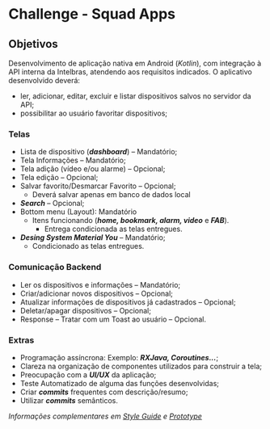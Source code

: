 # Challenge - Squad Apps

## Objetivos
Desenvolvimento de aplicação nativa em Android (*Kotlin*), com integração à API interna da Intelbras, atendendo aos requisitos indicados.
O aplicativo desenvolvido deverá:

* ler, adicionar, editar, excluir e listar dispositivos salvos no servidor da API;
* possibilitar ao usuário favoritar dispositivos;


### Telas

* Lista de dispositivo (***dashboard***) – Mandatório;
* Tela Informações – Mandatório;
* Tela adição (vídeo e/ou alarme) – Opcional; 
* Tela edição – Opcional; 
* Salvar favorito/Desmarcar Favorito – Opcional;
  * Deverá salvar apenas em banco de dados local
* ***Search*** – Opcional;
* Bottom menu (Layout): Mandatório
  * Itens funcionando (***home, bookmark, alarm, video*** e ***FAB***).
    * Entrega condicionada as telas entregues.
* ***Desing System Material You*** – Mandatório;
  * Condicionado as telas entregues.

### Comunicação Backend

* Ler os dispositivos e informações – Mandatório;
* Criar/adicionar novos dispositivos – Opcional;
* Atualizar informações de dispositivos já cadastrados – Opcional;
* Deletar/apagar dispositivos – Opcional;
* Response – Tratar com um Toast ao usuário – Opcional.

### Extras

* Programação assíncrona: Exemplo: ***RXJava, Coroutines...***;
* Clareza na organização de componentes utilizados para construir a tela;
* Preocupação com a ***UI/UX*** da aplicação;
* Teste Automatizado de alguma das funções desenvolvidas;
* Criar ***commits*** frequentes com descrição/resumo;
* Utilizar ***commits*** semânticos.

*Informações complementares em [Style Guide](https://xd.adobe.com/view/1595fa30-16b6-473b-5fa0-4d15d583ab1e-63a4/) e [Prototype](https://xd.adobe.com/view/bc0c8421-36eb-41f6-4560-38891e1f27bf-ca3d/)*
